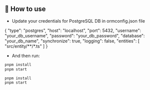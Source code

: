 ## 🚀 How to use

- Update your credentials for PostgreSQL DB in ormconfig.json file

{
    "type": "postgres",
    "host": "localhost",
    "port": 5432,
    "username": "your_db_username",
    "password": "your_db_password",
    "database": "your_db_name",
    "synchronize": true,
    "logging": false,
    "entities": [
        "src/entity/**/*.ts"
    ]
}

- And then run:

```sh
pnpm install
pnpm start
```

```sh
pnpm install
pnpm start
```
